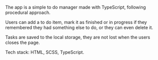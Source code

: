 The app is a simple to do manager made with TypeScript, following procedural approach.

Users can add a to do item, mark it as finished or in progress if they remembered they had something else to do, or they can even delete it.

Tasks are saved to the local storage, they are not lost when the users closes the page.

Tech stack: HTML, SCSS, TypeScript.